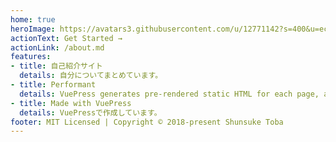 ```yaml
---
home: true
heroImage: https://avatars3.githubusercontent.com/u/12771142?s=400&u=ecb094b0a65c2ebf7c7d483b8750a442275a7e47&v=4
actionText: Get Started →
actionLink: /about.md
features:
- title: 自己紹介サイト
  details: 自分についてまとめています。
- title: Performant
  details: VuePress generates pre-rendered static HTML for each page, and runs as an SPA once a page is loaded.
- title: Made with VuePress 
  details: VuePressで作成しています。
footer: MIT Licensed | Copyright © 2018-present Shunsuke Toba
---
```

